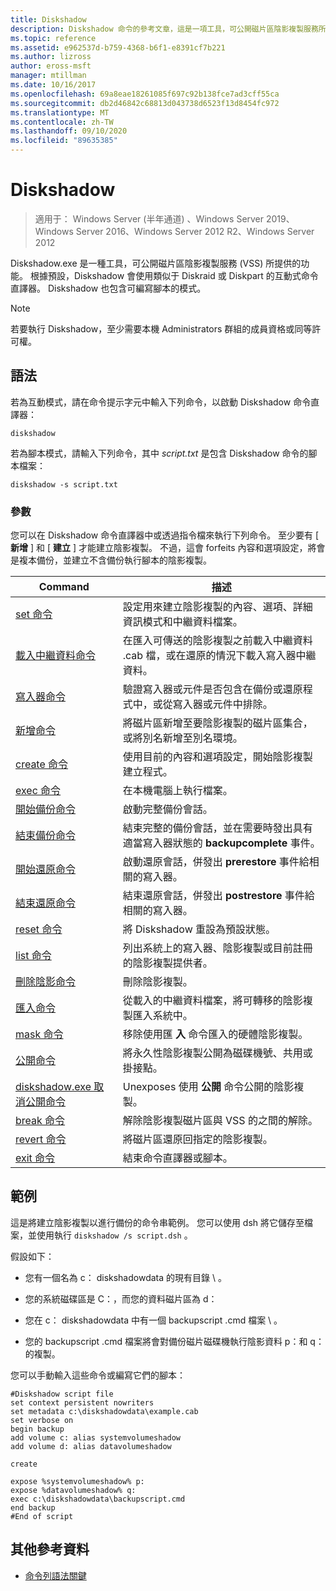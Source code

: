 ```yaml
---
title: Diskshadow
description: Diskshadow 命令的參考文章，這是一項工具，可公開磁片區陰影複製服務所提供的功能 (VSS) 。
ms.topic: reference
ms.assetid: e962537d-b759-4368-b6f1-e8391cf7b221
ms.author: lizross
author: eross-msft
manager: mtillman
ms.date: 10/16/2017
ms.openlocfilehash: 69a8eae18261085f697c92b138fce7ad3cff55ca
ms.sourcegitcommit: db2d46842c68813d043738d6523f13d8454fc972
ms.translationtype: MT
ms.contentlocale: zh-TW
ms.lasthandoff: 09/10/2020
ms.locfileid: "89635385"
---
```

# <a name="diskshadow"></a>Diskshadow

> 適用于： Windows Server (半年通道) 、Windows Server 2019、Windows Server 2016、Windows Server 2012 R2、Windows Server 2012

Diskshadow.exe 是一種工具，可公開磁片區陰影複製服務 (VSS) 所提供的功能。 根據預設，Diskshadow 會使用類似于 Diskraid 或 Diskpart 的互動式命令直譯器。 Diskshadow 也包含可編寫腳本的模式。

> [!NOTE]
> 若要執行 Diskshadow，至少需要本機 Administrators 群組的成員資格或同等許可權。

## <a name="syntax"></a>語法

若為互動模式，請在命令提示字元中輸入下列命令，以啟動 Diskshadow 命令直譯器：

```
diskshadow
```

若為腳本模式，請輸入下列命令，其中 *script.txt* 是包含 Diskshadow 命令的腳本檔案：

```
diskshadow -s script.txt
```

### <a name="parameters"></a>參數

您可以在 Diskshadow 命令直譯器中或透過指令檔來執行下列命令。 至少要有 [ **新增** ] 和 [ **建立** ] 才能建立陰影複製。 不過，這會 forfeits 內容和選項設定，將會是複本備份，並建立不含備份執行腳本的陰影複製。

| Command | 描述 |
| --------- | ----------- |
| [set 命令](set_2.md) | 設定用來建立陰影複製的內容、選項、詳細資訊模式和中繼資料檔案。 |
| [載入中繼資料命令](load-metadata.md) | 在匯入可傳送的陰影複製之前載入中繼資料 .cab 檔，或在還原的情況下載入寫入器中繼資料。 |
| [寫入器命令](writer.md) | 驗證寫入器或元件是否包含在備份或還原程式中，或從寫入器或元件中排除。 |
| [新增命令](add.md) | 將磁片區新增至要陰影複製的磁片區集合，或將別名新增至別名環境。 |
| [create 命令](create.md) | 使用目前的內容和選項設定，開始陰影複製建立程式。 |
| [exec 命令](exec.md) | 在本機電腦上執行檔案。 |
| [開始備份命令](begin-backup.md) | 啟動完整備份會話。 |
| [結束備份命令](end-backup.md) | 結束完整的備份會話，並在需要時發出具有適當寫入器狀態的 **backupcomplete** 事件。 |
| [開始還原命令](begin-restore.md) | 啟動還原會話，併發出 **prerestore** 事件給相關的寫入器。 |
| [結束還原命令](end-restore.md) | 結束還原會話，併發出 **postrestore** 事件給相關的寫入器。 |
| [reset 命令](reset.md) | 將 Diskshadow 重設為預設狀態。 |
| [list 命令](list.md) | 列出系統上的寫入器、陰影複製或目前註冊的陰影複製提供者。 |
| [刪除陰影命令](delete-shadows.md) | 刪除陰影複製。 |
| [匯入命令](import.md) | 從載入的中繼資料檔案，將可轉移的陰影複製匯入系統中。 |
| [mask 命令](mask.md) | 移除使用匯 **入** 命令匯入的硬體陰影複製。 |
| [公開命令](expose.md) | 將永久性陰影複製公開為磁碟機號、共用或掛接點。 |
| [diskshadow.exe 取消公開命令](unexpose.md) | Unexposes 使用 **公開** 命令公開的陰影複製。 |
| [break 命令](break_2.md) | 解除陰影複製磁片區與 VSS 的之間的解除。 |
| [revert 命令](revert.md) | 將磁片區還原回指定的陰影複製。 |
| [exit 命令](exit.md) | 結束命令直譯器或腳本。 |

## <a name="examples"></a>範例

這是將建立陰影複製以進行備份的命令串範例。 您可以使用 dsh 將它儲存至檔案，並使用執行 `diskshadow /s script.dsh` 。

假設如下：

- 您有一個名為 c： diskshadowdata 的現有目錄 \\ 。

- 您的系統磁碟區是 C：，而您的資料磁片區為 d：

- 您在 c： diskshadowdata 中有一個 backupscript .cmd 檔案 \\ 。

- 您的 backupscript .cmd 檔案將會對備份磁片磁碟機執行陰影資料 p：和 q：的複製。

您可以手動輸入這些命令或編寫它們的腳本：

```
#Diskshadow script file
set context persistent nowriters
set metadata c:\diskshadowdata\example.cab
set verbose on
begin backup
add volume c: alias systemvolumeshadow
add volume d: alias datavolumeshadow

create

expose %systemvolumeshadow% p:
expose %datavolumeshadow% q:
exec c:\diskshadowdata\backupscript.cmd
end backup
#End of script
```

## <a name="additional-references"></a>其他參考資料

- [命令列語法關鍵](command-line-syntax-key.md)

